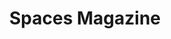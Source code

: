 ---
title: "Spaces Magazine"
description: "Concept design for an architecture magazine."
date: ""
featured: false
gallery: 
- 
  url: "/assets/images/spaces-1.jpg"
  caption: null
tags: "print"
---